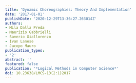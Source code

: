 ```yaml
---
title: 'Dynamic Choreographies: Theory And Implementation'
date: '2017-01-01'
publishDate: '2020-12-29T13:36:27.263014Z'
authors:
- Mila Dalla Preda
- Maurizio Gabbrielli
- Saverio Giallorenzo
- Ivan Lanese
- Jacopo Mauro
publication_types:
- '2'
abstract: ''
featured: false
publication: '*Logical Methods in Computer Science*'
doi: 10.23638/LMCS-13(2:1)2017
---
```


